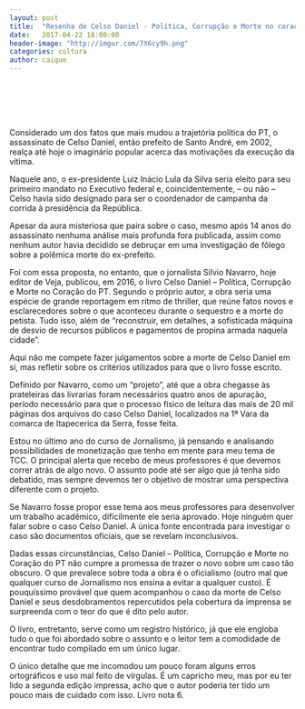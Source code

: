 ```yaml
--- 
layout: post 
title:  "Resenha de Celso Daniel - Política, Corrupção e Morte no coração do PT" 
date:   2017-04-22 18:00:00 
header-image: "http://imgur.com/7X6cy9h.png" 
categories: cultura 
author: caique
--- 
```


<br><br><br><br>

Considerado um dos fatos que mais mudou a trajetória política do PT, o assassinato de Celso Daniel, então prefeito de Santo André, em 2002, realça até hoje o imaginário popular acerca das motivações da execução da vítima.

Naquele ano, o ex-presidente Luiz Inácio Lula da Silva seria eleito para seu primeiro mandato no Executivo federal e, coincidentemente, – ou não – Celso havia sido designado para ser o coordenador de campanha da corrida à presidência da República.

Apesar da aura misteriosa que paira sobre o caso, mesmo após 14 anos do assassinato nenhuma análise mais profunda fora publicada, assim como nenhum autor havia decidido se debruçar em uma investigação de fôlego sobre a polêmica morte do ex-prefeito.

Foi com essa proposta, no entanto, que o jornalista Silvio Navarro, hoje editor de Veja, publicou, em 2016, o livro Celso Daniel – Política, Corrupção e Morte no Coração do PT.
Segundo o próprio autor, a obra seria uma espécie de grande reportagem em ritmo de thriller, que reúne fatos novos e esclarecedores sobre o que aconteceu durante o sequestro e a morte do petista. Tudo isso, além de “reconstruir, em detalhes, a sofisticada máquina de desvio de recursos públicos e pagamentos de propina armada naquela cidade”.

Aqui não me compete fazer julgamentos sobre a morte de Celso Daniel em si, mas refletir sobre os critérios utilizados para que o livro fosse escrito.

Definido por Navarro, como um “projeto”, até que a obra chegasse às prateleiras das livrarias foram necessários quatro anos de apuração, período necessário para que o processo físico de leitura das mais de 20 mil páginas dos arquivos do caso Celso Daniel, localizados na 1ª Vara da comarca de Itapecerica da Serra, fosse feita.

Estou no último ano do curso de Jornalismo, já pensando e analisando possibilidades de monetização que tenho em mente para meu tema de TCC. O principal alerta que recebo de meus professores é que devemos correr atrás de algo novo. O assunto pode até ser algo que já tenha sido debatido, mas sempre devemos ter o objetivo de mostrar uma perspectiva diferente com o projeto.

Se Navarro fosse propor esse tema aos meus professores para desenvolver um trabalho acadêmico, dificilmente ele seria aprovado. Hoje ninguém quer falar sobre o caso Celso Daniel. A única fonte encontrada para investigar o caso são documentos oficiais, que se revelam inconclusivos.

Dadas essas circunstâncias, Celso Daniel – Política, Corrupção e Morte no Coração do PT não cumpre a promessa de trazer o novo sobre um caso tão obscuro. O que prevalece sobre toda a obra é o oficialismo (outro mal que qualquer curso de Jornalismo nos ensina a evitar a qualquer custo). É pouquíssimo provável que quem acompanhou o caso da morte de Celso Daniel e seus desdobramentos repercutidos pela cobertura da imprensa se surpreenda com o teor do que é dito pelo autor.

O livro, entretanto, serve como um registro histórico, já que ele engloba tudo o que foi abordado sobre o assunto e o leitor tem a comodidade de encontrar tudo compilado em um único lugar.

O único detalhe que me incomodou um pouco foram alguns erros ortográficos e uso mal feito de vírgulas. É um capricho meu, mas por eu ter lido a segunda edição impressa, acho que o autor poderia ter tido um pouco mais de cuidado com isso. Livro nota 6.
